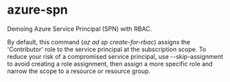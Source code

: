 # azure-spn
Demoing Azure Service Principal (SPN) with RBAC.


By default, this command (_az ad sp create-for-rbac_) assigns the 'Contributor' role to the service principal at the subscription scope. To reduce your risk of a compromised service principal, use --skip-assignment to avoid creating a role assignment, then assign a more specific role and narrow the scope to a resource or resource group. 
